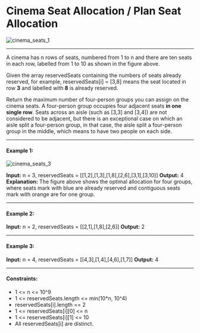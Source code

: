 # Cinema Seat Allocation / Plan Seat Allocation

![cinema_seats_1](https://user-images.githubusercontent.com/40535130/201497855-f1227b25-232c-48af-a7e6-9384d7771df6.png)

------------


A cinema has n rows of seats, numbered from 1 to n and there are ten seats in each row, labelled from 1 to 10 as shown in the figure above.

Given the array reservedSeats containing the numbers of seats already reserved, for example, reservedSeats[i] = [3,8] means the seat located in row **3** and labelled with **8** is already reserved.

Return the maximum number of four-person groups you can assign on the cinema seats. A four-person group occupies four adjacent seats **in one single row**. Seats across an aisle (such as [3,3] and [3,4]) are not considered to be adjacent, but there is an exceptional case on which an aisle split a four-person group, in that case, the aisle split a four-person group in the middle, which means to have two people on each side.

------------


#### Example 1:

![cinema_seats_3](https://user-images.githubusercontent.com/40535130/201497978-71c15f9f-0439-40d1-9a2d-aa987e42cd73.png)


**Input:** n = 3, reservedSeats = [[1,2],[1,3],[1,8],[2,6],[3,1],[3,10]]
**Output:** 4
**Explanation:** The figure above shows the optimal allocation for four groups, where seats mark with blue are already reserved and contiguous seats mark with orange are for one group.

------------

#### Example 2:

**Input:** n = 2, reservedSeats = [[2,1],[1,8],[2,6]]
**Output:** 2

------------


#### Example 3:

**Input:** n = 4, reservedSeats = [[4,3],[1,4],[4,6],[1,7]]
**Output:** 4

------------



#### Constraints:

* 1 <= n <= 10^9
* 1 <= reservedSeats.length <= min(10*n, 10^4)
* reservedSeats[i].length == 2
* 1 <= reservedSeats[i][0] <= n
* 1 <= reservedSeats[i][1] <= 10
* All reservedSeats[i] are distinct.

